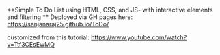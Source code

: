 **Simple To Do List using HTML, CSS, and JS- with interactive elements and filtering
**
Deployed via GH pages here: https://sanjanaraj25.github.io/ToDo/

customized from this tutorial: https://www.youtube.com/watch?v=Ttf3CEsEwMQ
